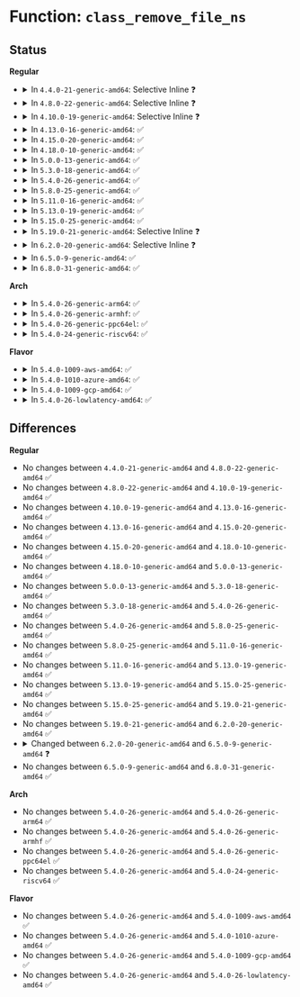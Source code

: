 # Function: <code>class_remove_file_ns</code>

## Status
<b>Regular</b>
<ul>
<li>
<details>
<summary>In <code>4.4.0-21-generic-amd64</code>: Selective Inline ❓</summary>

```c
void class_remove_file_ns(struct class * cls, const struct class_attribute * attr, const void * ns)
```

```json
{
  "name": "class_remove_file_ns",
  "collision_type": "Unique Global",
  "inline_type": "Selective",
  "funcs": [
    {
      "addr": 18446744071584402144,
      "name": "class_remove_file_ns",
      "external": true,
      "loc": "drivers/base/class.c:102",
      "file": "drivers/base/class.c",
      "inline": "not declared, inlined",
      "caller_inline": [
        "drivers/base/class.c:class_unregister",
        "drivers/base/class.c:__class_register"
      ],
      "caller_func": [
        "net/core/net-sysfs.c:netdev_class_remove_file_ns"
      ]
    }
  ],
  "symbols": [
    {
      "addr": 18446744071584402144,
      "name": "class_remove_file_ns",
      "section": ".text",
      "bind": "STB_GLOBAL",
      "size": 30
    }
  ]
}
```
</details>
</li>
<li>
<details>
<summary>In <code>4.8.0-22-generic-amd64</code>: Selective Inline ❓</summary>

```c
void class_remove_file_ns(struct class * cls, const struct class_attribute * attr, const void * ns)
```

```json
{
  "name": "class_remove_file_ns",
  "collision_type": "Unique Global",
  "inline_type": "Selective",
  "funcs": [
    {
      "addr": 18446744071584737881,
      "name": "class_remove_file_ns",
      "external": true,
      "loc": "drivers/base/class.c:102",
      "file": "drivers/base/class.c",
      "inline": "not declared, inlined",
      "caller_inline": [
        "drivers/base/class.c:class_unregister",
        "drivers/base/class.c:__class_register"
      ],
      "caller_func": [
        "net/core/net-sysfs.c:netdev_class_remove_file_ns"
      ]
    }
  ],
  "symbols": [
    {
      "addr": 18446744071584737488,
      "name": "class_remove_file_ns",
      "section": ".text",
      "bind": "STB_GLOBAL",
      "size": 30
    }
  ]
}
```
</details>
</li>
<li>
<details>
<summary>In <code>4.10.0-19-generic-amd64</code>: Selective Inline ❓</summary>

```c
void class_remove_file_ns(struct class * cls, const struct class_attribute * attr, const void * ns)
```

```json
{
  "name": "class_remove_file_ns",
  "collision_type": "Unique Global",
  "inline_type": "Selective",
  "funcs": [
    {
      "addr": 18446744071584927753,
      "name": "class_remove_file_ns",
      "external": true,
      "loc": "drivers/base/class.c:102",
      "file": "drivers/base/class.c",
      "inline": "not declared, inlined",
      "caller_inline": [
        "drivers/base/class.c:class_unregister",
        "drivers/base/class.c:__class_register"
      ],
      "caller_func": [
        "net/core/net-sysfs.c:netdev_class_remove_file_ns"
      ]
    }
  ],
  "symbols": [
    {
      "addr": 18446744071584927360,
      "name": "class_remove_file_ns",
      "section": ".text",
      "bind": "STB_GLOBAL",
      "size": 30
    }
  ]
}
```
</details>
</li>
<li>
<details>
<summary>In <code>4.13.0-16-generic-amd64</code>: ✅</summary>

```c
void class_remove_file_ns(struct class * cls, const struct class_attribute * attr, const void * ns)
```

```json
{
  "name": "class_remove_file_ns",
  "collision_type": "Unique Global",
  "inline_type": "No",
  "funcs": [
    {
      "addr": 18446744071585012160,
      "name": "class_remove_file_ns",
      "external": true,
      "loc": "drivers/base/class.c:102",
      "file": "drivers/base/class.c",
      "inline": "seen, unknown",
      "caller_inline": [],
      "caller_func": [
        "net/core/net-sysfs.c:netdev_class_remove_file_ns"
      ]
    }
  ],
  "symbols": [
    {
      "addr": 18446744071585012160,
      "name": "class_remove_file_ns",
      "section": ".text",
      "bind": "STB_GLOBAL",
      "size": 31
    }
  ]
}
```
</details>
</li>
<li>
<details>
<summary>In <code>4.15.0-20-generic-amd64</code>: ✅</summary>

```c
void class_remove_file_ns(struct class * cls, const struct class_attribute * attr, const void * ns)
```

```json
{
  "name": "class_remove_file_ns",
  "collision_type": "Unique Global",
  "inline_type": "No",
  "funcs": [
    {
      "addr": 18446744071585434400,
      "name": "class_remove_file_ns",
      "external": true,
      "loc": "drivers/base/class.c:102",
      "file": "drivers/base/class.c",
      "inline": "seen, unknown",
      "caller_inline": [],
      "caller_func": [
        "net/core/net-sysfs.c:netdev_class_remove_file_ns"
      ]
    }
  ],
  "symbols": [
    {
      "addr": 18446744071585434400,
      "name": "class_remove_file_ns",
      "section": ".text",
      "bind": "STB_GLOBAL",
      "size": 31
    }
  ]
}
```
</details>
</li>
<li>
<details>
<summary>In <code>4.18.0-10-generic-amd64</code>: ✅</summary>

```c
void class_remove_file_ns(struct class * cls, const struct class_attribute * attr, const void * ns)
```

```json
{
  "name": "class_remove_file_ns",
  "collision_type": "Unique Global",
  "inline_type": "No",
  "funcs": [
    {
      "addr": 18446744071585677552,
      "name": "class_remove_file_ns",
      "external": true,
      "loc": "drivers/base/class.c:100",
      "file": "drivers/base/class.c",
      "inline": "seen, unknown",
      "caller_inline": [],
      "caller_func": [
        "net/core/net-sysfs.c:netdev_class_remove_file_ns"
      ]
    }
  ],
  "symbols": [
    {
      "addr": 18446744071585677552,
      "name": "class_remove_file_ns",
      "section": ".text",
      "bind": "STB_GLOBAL",
      "size": 30
    }
  ]
}
```
</details>
</li>
<li>
<details>
<summary>In <code>5.0.0-13-generic-amd64</code>: ✅</summary>

```c
void class_remove_file_ns(struct class * cls, const struct class_attribute * attr, const void * ns)
```

```json
{
  "name": "class_remove_file_ns",
  "collision_type": "Unique Global",
  "inline_type": "No",
  "funcs": [
    {
      "addr": 18446744071585807808,
      "name": "class_remove_file_ns",
      "external": true,
      "loc": "drivers/base/class.c:100",
      "file": "drivers/base/class.c",
      "inline": "seen, unknown",
      "caller_inline": [],
      "caller_func": [
        "net/core/net-sysfs.c:netdev_class_remove_file_ns"
      ]
    }
  ],
  "symbols": [
    {
      "addr": 18446744071585807808,
      "name": "class_remove_file_ns",
      "section": ".text",
      "bind": "STB_GLOBAL",
      "size": 30
    }
  ]
}
```
</details>
</li>
<li>
<details>
<summary>In <code>5.3.0-18-generic-amd64</code>: ✅</summary>

```c
void class_remove_file_ns(struct class * cls, const struct class_attribute * attr, const void * ns)
```

```json
{
  "name": "class_remove_file_ns",
  "collision_type": "Unique Global",
  "inline_type": "No",
  "funcs": [
    {
      "addr": 18446744071586041040,
      "name": "class_remove_file_ns",
      "external": true,
      "loc": "drivers/base/class.c:100",
      "file": "drivers/base/class.c",
      "inline": "seen, unknown",
      "caller_inline": [],
      "caller_func": [
        "net/core/net-sysfs.c:netdev_class_remove_file_ns"
      ]
    }
  ],
  "symbols": [
    {
      "addr": 18446744071586041040,
      "name": "class_remove_file_ns",
      "section": ".text",
      "bind": "STB_GLOBAL",
      "size": 30
    }
  ]
}
```
</details>
</li>
<li>
<details>
<summary>In <code>5.4.0-26-generic-amd64</code>: ✅</summary>

```c
void class_remove_file_ns(struct class * cls, const struct class_attribute * attr, const void * ns)
```

```json
{
  "name": "class_remove_file_ns",
  "collision_type": "Unique Global",
  "inline_type": "No",
  "funcs": [
    {
      "addr": 18446744071586188672,
      "name": "class_remove_file_ns",
      "external": true,
      "loc": "drivers/base/class.c:100",
      "file": "drivers/base/class.c",
      "inline": "seen, unknown",
      "caller_inline": [],
      "caller_func": [
        "net/core/net-sysfs.c:netdev_class_remove_file_ns"
      ]
    }
  ],
  "symbols": [
    {
      "addr": 18446744071586188672,
      "name": "class_remove_file_ns",
      "section": ".text",
      "bind": "STB_GLOBAL",
      "size": 30
    }
  ]
}
```
</details>
</li>
<li>
<details>
<summary>In <code>5.8.0-25-generic-amd64</code>: ✅</summary>

```c
void class_remove_file_ns(struct class * cls, const struct class_attribute * attr, const void * ns)
```

```json
{
  "name": "class_remove_file_ns",
  "collision_type": "Unique Global",
  "inline_type": "No",
  "funcs": [
    {
      "addr": 18446744071586950384,
      "name": "class_remove_file_ns",
      "external": true,
      "loc": "drivers/base/class.c:101",
      "file": "drivers/base/class.c",
      "inline": "seen, unknown",
      "caller_inline": [],
      "caller_func": [
        "net/core/net-sysfs.c:netdev_class_remove_file_ns"
      ]
    }
  ],
  "symbols": [
    {
      "addr": 18446744071586950384,
      "name": "class_remove_file_ns",
      "section": ".text",
      "bind": "STB_GLOBAL",
      "size": 30
    }
  ]
}
```
</details>
</li>
<li>
<details>
<summary>In <code>5.11.0-16-generic-amd64</code>: ✅</summary>

```c
void class_remove_file_ns(struct class * cls, const struct class_attribute * attr, const void * ns)
```

```json
{
  "name": "class_remove_file_ns",
  "collision_type": "Unique Global",
  "inline_type": "No",
  "funcs": [
    {
      "addr": 18446744071587035376,
      "name": "class_remove_file_ns",
      "external": true,
      "loc": "drivers/base/class.c:101",
      "file": "drivers/base/class.c",
      "inline": "seen, unknown",
      "caller_inline": [],
      "caller_func": [
        "net/core/net-sysfs.c:netdev_class_remove_file_ns"
      ]
    }
  ],
  "symbols": [
    {
      "addr": 18446744071587035376,
      "name": "class_remove_file_ns",
      "section": ".text",
      "bind": "STB_GLOBAL",
      "size": 30
    }
  ]
}
```
</details>
</li>
<li>
<details>
<summary>In <code>5.13.0-19-generic-amd64</code>: ✅</summary>

```c
void class_remove_file_ns(struct class * cls, const struct class_attribute * attr, const void * ns)
```

```json
{
  "name": "class_remove_file_ns",
  "collision_type": "Unique Global",
  "inline_type": "No",
  "funcs": [
    {
      "addr": 18446744071586919168,
      "name": "class_remove_file_ns",
      "external": true,
      "loc": "drivers/base/class.c:101",
      "file": "drivers/base/class.c",
      "inline": "seen, unknown",
      "caller_inline": [],
      "caller_func": [
        "net/core/net-sysfs.c:netdev_class_remove_file_ns"
      ]
    }
  ],
  "symbols": [
    {
      "addr": 18446744071586919168,
      "name": "class_remove_file_ns",
      "section": ".text",
      "bind": "STB_GLOBAL",
      "size": 30
    }
  ]
}
```
</details>
</li>
<li>
<details>
<summary>In <code>5.15.0-25-generic-amd64</code>: ✅</summary>

```c
void class_remove_file_ns(struct class * cls, const struct class_attribute * attr, const void * ns)
```

```json
{
  "name": "class_remove_file_ns",
  "collision_type": "Unique Global",
  "inline_type": "No",
  "funcs": [
    {
      "addr": 18446744071587481584,
      "name": "class_remove_file_ns",
      "external": true,
      "loc": "drivers/base/class.c:101",
      "file": "drivers/base/class.c",
      "inline": "seen, unknown",
      "caller_inline": [],
      "caller_func": [
        "net/core/net-sysfs.c:netdev_class_remove_file_ns"
      ]
    }
  ],
  "symbols": [
    {
      "addr": 18446744071587481584,
      "name": "class_remove_file_ns",
      "section": ".text",
      "bind": "STB_GLOBAL",
      "size": 30
    }
  ]
}
```
</details>
</li>
<li>
<details>
<summary>In <code>5.19.0-21-generic-amd64</code>: Selective Inline ❓</summary>

```c
void class_remove_file_ns(struct class * cls, const struct class_attribute * attr, const void * ns)
```

```json
{
  "name": "class_remove_file_ns",
  "collision_type": "Unique Global",
  "inline_type": "Selective",
  "funcs": [
    {
      "addr": 18446744071588804288,
      "name": "class_remove_file_ns",
      "external": true,
      "loc": "drivers/base/class.c:101",
      "file": "drivers/base/class.c",
      "inline": "not declared, inlined",
      "caller_inline": [],
      "caller_func": [
        "net/core/net-sysfs.c:netdev_class_remove_file_ns"
      ]
    }
  ],
  "symbols": [
    {
      "addr": 18446744071588804288,
      "name": "class_remove_file_ns",
      "section": ".text",
      "bind": "STB_GLOBAL",
      "size": 50
    }
  ]
}
```
</details>
</li>
<li>
<details>
<summary>In <code>6.2.0-20-generic-amd64</code>: Selective Inline ❓</summary>

```c
void class_remove_file_ns(struct class * cls, const struct class_attribute * attr, const void * ns)
```

```json
{
  "name": "class_remove_file_ns",
  "collision_type": "Unique Global",
  "inline_type": "Selective",
  "funcs": [
    {
      "addr": 18446744071590301600,
      "name": "class_remove_file_ns",
      "external": true,
      "loc": "drivers/base/class.c:101",
      "file": "drivers/base/class.c",
      "inline": "not declared, inlined",
      "caller_inline": [],
      "caller_func": [
        "net/core/net-sysfs.c:netdev_class_remove_file_ns"
      ]
    }
  ],
  "symbols": [
    {
      "addr": 18446744071590301600,
      "name": "class_remove_file_ns",
      "section": ".text",
      "bind": "STB_GLOBAL",
      "size": 50
    }
  ]
}
```
</details>
</li>
<li>
<details>
<summary>In <code>6.5.0-9-generic-amd64</code>: ✅</summary>

```c
void class_remove_file_ns(const struct class * cls, const struct class_attribute * attr, const void * ns)
```

```json
{
  "name": "class_remove_file_ns",
  "collision_type": "Unique Global",
  "inline_type": "No",
  "funcs": [
    {
      "addr": 18446744071590621888,
      "name": "class_remove_file_ns",
      "external": true,
      "loc": "drivers/base/class.c:145",
      "file": "drivers/base/class.c",
      "inline": "seen, unknown",
      "caller_inline": [],
      "caller_func": [
        "net/core/net-sysfs.c:netdev_class_remove_file_ns"
      ]
    }
  ],
  "symbols": [
    {
      "addr": 18446744071590621888,
      "name": "class_remove_file_ns",
      "section": ".text",
      "bind": "STB_GLOBAL",
      "size": 75
    }
  ]
}
```
</details>
</li>
<li>
<details>
<summary>In <code>6.8.0-31-generic-amd64</code>: ✅</summary>

```c
void class_remove_file_ns(const struct class * cls, const struct class_attribute * attr, const void * ns)
```

```json
{
  "name": "class_remove_file_ns",
  "collision_type": "Unique Global",
  "inline_type": "No",
  "funcs": [
    {
      "addr": 18446744071590981136,
      "name": "class_remove_file_ns",
      "external": true,
      "loc": "drivers/base/class.c:145",
      "file": "drivers/base/class.c",
      "inline": "seen, unknown",
      "caller_inline": [],
      "caller_func": [
        "drivers/gpu/drm/drm_sysfs.c:drm_sysfs_destroy",
        "net/core/net-sysfs.c:netdev_class_remove_file_ns"
      ]
    }
  ],
  "symbols": [
    {
      "addr": 18446744071590981136,
      "name": "class_remove_file_ns",
      "section": ".text",
      "bind": "STB_GLOBAL",
      "size": 75
    }
  ]
}
```
</details>
</li>
</ul>
<b>Arch</b>
<ul>
<li>
<details>
<summary>In <code>5.4.0-26-generic-arm64</code>: ✅</summary>

```c
void class_remove_file_ns(struct class * cls, const struct class_attribute * attr, const void * ns)
```

```json
{
  "name": "class_remove_file_ns",
  "collision_type": "Unique Global",
  "inline_type": "No",
  "funcs": [
    {
      "addr": 18446603336498987688,
      "name": "class_remove_file_ns",
      "external": true,
      "loc": "drivers/base/class.c:100",
      "file": "drivers/base/class.c",
      "inline": "seen, unknown",
      "caller_inline": [],
      "caller_func": [
        "net/core/net-sysfs.c:netdev_class_remove_file_ns"
      ]
    }
  ],
  "symbols": [
    {
      "addr": 18446603336498987688,
      "name": "class_remove_file_ns",
      "section": ".text",
      "bind": "STB_GLOBAL",
      "size": 76
    }
  ]
}
```
</details>
</li>
<li>
<details>
<summary>In <code>5.4.0-26-generic-armhf</code>: ✅</summary>

```c
void class_remove_file_ns(struct class * cls, const struct class_attribute * attr, const void * ns)
```

```json
{
  "name": "class_remove_file_ns",
  "collision_type": "Unique Global",
  "inline_type": "No",
  "funcs": [
    {
      "addr": 3231556120,
      "name": "class_remove_file_ns",
      "external": true,
      "loc": "drivers/base/class.c:100",
      "file": "drivers/base/class.c",
      "inline": "seen, unknown",
      "caller_inline": [],
      "caller_func": [
        "net/core/net-sysfs.c:netdev_class_remove_file_ns"
      ]
    }
  ],
  "symbols": [
    {
      "addr": 3231556120,
      "name": "class_remove_file_ns",
      "section": ".text",
      "bind": "STB_GLOBAL",
      "size": 44
    }
  ]
}
```
</details>
</li>
<li>
<details>
<summary>In <code>5.4.0-26-generic-ppc64el</code>: ✅</summary>

```c
void class_remove_file_ns(struct class * cls, const struct class_attribute * attr, const void * ns)
```

```json
{
  "name": "class_remove_file_ns",
  "collision_type": "Unique Global",
  "inline_type": "No",
  "funcs": [
    {
      "addr": 13835058055292140768,
      "name": "class_remove_file_ns",
      "external": true,
      "loc": "drivers/base/class.c:100",
      "file": "drivers/base/class.c",
      "inline": "seen, unknown",
      "caller_inline": [],
      "caller_func": [
        "net/core/net-sysfs.c:netdev_class_remove_file_ns"
      ]
    }
  ],
  "symbols": [
    {
      "addr": 13835058055292140768,
      "name": "class_remove_file_ns",
      "section": ".text",
      "bind": "STB_GLOBAL",
      "size": 68
    }
  ]
}
```
</details>
</li>
<li>
<details>
<summary>In <code>5.4.0-24-generic-riscv64</code>: ✅</summary>

```c
void class_remove_file_ns(struct class * cls, const struct class_attribute * attr, const void * ns)
```

```json
{
  "name": "class_remove_file_ns",
  "collision_type": "Unique Global",
  "inline_type": "No",
  "funcs": [
    {
      "addr": 18446743936276363334,
      "name": "class_remove_file_ns",
      "external": true,
      "loc": "drivers/base/class.c:100",
      "file": "drivers/base/class.c",
      "inline": "seen, unknown",
      "caller_inline": [],
      "caller_func": [
        "net/core/net-sysfs.c:netdev_class_remove_file_ns"
      ]
    }
  ],
  "symbols": [
    {
      "addr": 18446743936276363334,
      "name": "class_remove_file_ns",
      "section": ".text",
      "bind": "STB_GLOBAL",
      "size": 62
    }
  ]
}
```
</details>
</li>
</ul>
<b>Flavor</b>
<ul>
<li>
<details>
<summary>In <code>5.4.0-1009-aws-amd64</code>: ✅</summary>

```c
void class_remove_file_ns(struct class * cls, const struct class_attribute * attr, const void * ns)
```

```json
{
  "name": "class_remove_file_ns",
  "collision_type": "Unique Global",
  "inline_type": "No",
  "funcs": [
    {
      "addr": 18446744071585949040,
      "name": "class_remove_file_ns",
      "external": true,
      "loc": "drivers/base/class.c:100",
      "file": "drivers/base/class.c",
      "inline": "seen, unknown",
      "caller_inline": [],
      "caller_func": [
        "net/core/net-sysfs.c:netdev_class_remove_file_ns"
      ]
    }
  ],
  "symbols": [
    {
      "addr": 18446744071585949040,
      "name": "class_remove_file_ns",
      "section": ".text",
      "bind": "STB_GLOBAL",
      "size": 30
    }
  ]
}
```
</details>
</li>
<li>
<details>
<summary>In <code>5.4.0-1010-azure-amd64</code>: ✅</summary>

```c
void class_remove_file_ns(struct class * cls, const struct class_attribute * attr, const void * ns)
```

```json
{
  "name": "class_remove_file_ns",
  "collision_type": "Unique Global",
  "inline_type": "No",
  "funcs": [
    {
      "addr": 18446744071585798096,
      "name": "class_remove_file_ns",
      "external": true,
      "loc": "drivers/base/class.c:100",
      "file": "drivers/base/class.c",
      "inline": "seen, unknown",
      "caller_inline": [],
      "caller_func": [
        "net/core/net-sysfs.c:netdev_class_remove_file_ns"
      ]
    }
  ],
  "symbols": [
    {
      "addr": 18446744071585798096,
      "name": "class_remove_file_ns",
      "section": ".text",
      "bind": "STB_GLOBAL",
      "size": 30
    }
  ]
}
```
</details>
</li>
<li>
<details>
<summary>In <code>5.4.0-1009-gcp-amd64</code>: ✅</summary>

```c
void class_remove_file_ns(struct class * cls, const struct class_attribute * attr, const void * ns)
```

```json
{
  "name": "class_remove_file_ns",
  "collision_type": "Unique Global",
  "inline_type": "No",
  "funcs": [
    {
      "addr": 18446744071586138688,
      "name": "class_remove_file_ns",
      "external": true,
      "loc": "drivers/base/class.c:100",
      "file": "drivers/base/class.c",
      "inline": "seen, unknown",
      "caller_inline": [],
      "caller_func": [
        "net/core/net-sysfs.c:netdev_class_remove_file_ns"
      ]
    }
  ],
  "symbols": [
    {
      "addr": 18446744071586138688,
      "name": "class_remove_file_ns",
      "section": ".text",
      "bind": "STB_GLOBAL",
      "size": 30
    }
  ]
}
```
</details>
</li>
<li>
<details>
<summary>In <code>5.4.0-26-lowlatency-amd64</code>: ✅</summary>

```c
void class_remove_file_ns(struct class * cls, const struct class_attribute * attr, const void * ns)
```

```json
{
  "name": "class_remove_file_ns",
  "collision_type": "Unique Global",
  "inline_type": "No",
  "funcs": [
    {
      "addr": 18446744071586247376,
      "name": "class_remove_file_ns",
      "external": true,
      "loc": "drivers/base/class.c:100",
      "file": "drivers/base/class.c",
      "inline": "seen, unknown",
      "caller_inline": [],
      "caller_func": [
        "net/core/net-sysfs.c:netdev_class_remove_file_ns"
      ]
    }
  ],
  "symbols": [
    {
      "addr": 18446744071586247376,
      "name": "class_remove_file_ns",
      "section": ".text",
      "bind": "STB_GLOBAL",
      "size": 30
    }
  ]
}
```
</details>
</li>
</ul>

## Differences
<b>Regular</b>
<ul>
<li>
No changes between <code>4.4.0-21-generic-amd64</code> and <code>4.8.0-22-generic-amd64</code> ✅
</li>
<li>
No changes between <code>4.8.0-22-generic-amd64</code> and <code>4.10.0-19-generic-amd64</code> ✅
</li>
<li>
No changes between <code>4.10.0-19-generic-amd64</code> and <code>4.13.0-16-generic-amd64</code> ✅
</li>
<li>
No changes between <code>4.13.0-16-generic-amd64</code> and <code>4.15.0-20-generic-amd64</code> ✅
</li>
<li>
No changes between <code>4.15.0-20-generic-amd64</code> and <code>4.18.0-10-generic-amd64</code> ✅
</li>
<li>
No changes between <code>4.18.0-10-generic-amd64</code> and <code>5.0.0-13-generic-amd64</code> ✅
</li>
<li>
No changes between <code>5.0.0-13-generic-amd64</code> and <code>5.3.0-18-generic-amd64</code> ✅
</li>
<li>
No changes between <code>5.3.0-18-generic-amd64</code> and <code>5.4.0-26-generic-amd64</code> ✅
</li>
<li>
No changes between <code>5.4.0-26-generic-amd64</code> and <code>5.8.0-25-generic-amd64</code> ✅
</li>
<li>
No changes between <code>5.8.0-25-generic-amd64</code> and <code>5.11.0-16-generic-amd64</code> ✅
</li>
<li>
No changes between <code>5.11.0-16-generic-amd64</code> and <code>5.13.0-19-generic-amd64</code> ✅
</li>
<li>
No changes between <code>5.13.0-19-generic-amd64</code> and <code>5.15.0-25-generic-amd64</code> ✅
</li>
<li>
No changes between <code>5.15.0-25-generic-amd64</code> and <code>5.19.0-21-generic-amd64</code> ✅
</li>
<li>
No changes between <code>5.19.0-21-generic-amd64</code> and <code>6.2.0-20-generic-amd64</code> ✅
</li>
<li>
<details>
<summary>Changed between <code>6.2.0-20-generic-amd64</code> and <code>6.5.0-9-generic-amd64</code> ❓</summary>
<ul>
<li>
<b>Param type changed. </b>
<code>struct class * cls</code> ➡️ <code>const struct class * cls</code>
</li>
</ul>
</details>
</li>
<li>
No changes between <code>6.5.0-9-generic-amd64</code> and <code>6.8.0-31-generic-amd64</code> ✅
</li>
</ul>
<b>Arch</b>
<ul>
<li>
No changes between <code>5.4.0-26-generic-amd64</code> and <code>5.4.0-26-generic-arm64</code> ✅
</li>
<li>
No changes between <code>5.4.0-26-generic-amd64</code> and <code>5.4.0-26-generic-armhf</code> ✅
</li>
<li>
No changes between <code>5.4.0-26-generic-amd64</code> and <code>5.4.0-26-generic-ppc64el</code> ✅
</li>
<li>
No changes between <code>5.4.0-26-generic-amd64</code> and <code>5.4.0-24-generic-riscv64</code> ✅
</li>
</ul>
<b>Flavor</b>
<ul>
<li>
No changes between <code>5.4.0-26-generic-amd64</code> and <code>5.4.0-1009-aws-amd64</code> ✅
</li>
<li>
No changes between <code>5.4.0-26-generic-amd64</code> and <code>5.4.0-1010-azure-amd64</code> ✅
</li>
<li>
No changes between <code>5.4.0-26-generic-amd64</code> and <code>5.4.0-1009-gcp-amd64</code> ✅
</li>
<li>
No changes between <code>5.4.0-26-generic-amd64</code> and <code>5.4.0-26-lowlatency-amd64</code> ✅
</li>
</ul>
